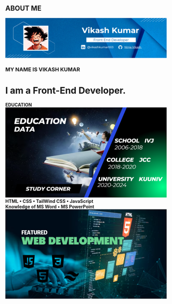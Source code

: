 ## ABOUT ME
![Banner](https://github.com/Ninja-Vikash/Assets/blob/main/Profile/Banner.png)
### MY NAME IS VIKASH KUMAR
# I am a Front-End Developer.
**EDUCATION**
![education](https://github.com/Ninja-Vikash/Assets/blob/main/Profile/Study%20corner.png)
**HTML • CSS • TailWind CSS • JavaScript** <br>
**Knowledge of MS Word • MS PowerPoint** <br>
![Skill](https://github.com/Ninja-Vikash/Assets/blob/main/Profile/Skills.png)
